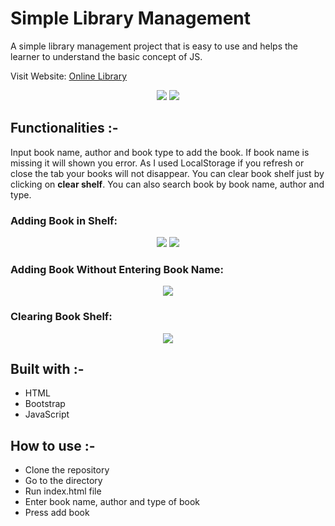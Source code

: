 # Simple Library Management

A simple library management project that is easy to use and helps the learner to understand the basic concept of JS.

Visit Website: [Online Library](https://delightful-coast-00b51a700.1.azurestaticapps.net/)

<p align="center">
<img src="https://user-images.githubusercontent.com/52650290/167833386-ec9951a2-fe1f-4c9b-88c9-2b7fe1ef6009.png">
<img src="https://user-images.githubusercontent.com/52650290/167833479-370a3485-2286-4eed-a7a8-57bb2c5411ed.png">
</p>  

## Functionalities :-
Input book name, author and book type to add the book. If book name is missing it will shown you error. As I used LocalStorage if you refresh or close the tab your books will not disappear. You can clear book shelf just by clicking on **clear shelf**. You can also search book by book name, author and type.

### Adding Book in Shelf:

<p align="center">
<img src="https://user-images.githubusercontent.com/52650290/167833690-b5ac19a3-b49b-424a-b258-bae2bcb9dcb9.png">
<img src="https://user-images.githubusercontent.com/52650290/167833986-826f5ea1-f403-4cc8-9200-2718c15f208f.png">
</p>

### Adding Book Without Entering Book Name:

<p align="center">
<img src="https://user-images.githubusercontent.com/52650290/167834120-d1dae43f-ab4c-46da-9f8f-fb688eed67b2.png">
</p>

### Clearing Book Shelf:

<p align="center">
<img src="https://user-images.githubusercontent.com/52650290/167834210-e4dfd335-d2fd-438b-904a-b1e3cb1625a2.png">
</p>

## Built with :-
- HTML
- Bootstrap 
- JavaScript

## How to use :-
- Clone the repository
- Go to the directory
- Run index.html file
- Enter book name, author and type of book 
- Press add book
